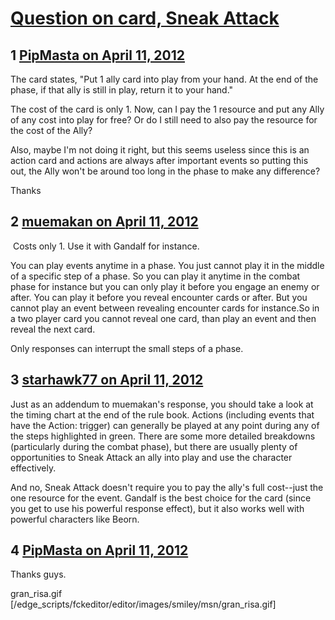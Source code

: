 # [Question on card, Sneak Attack](https://community.fantasyflightgames.com/topic/62965-question-on-card-sneak-attack/)

## 1 [PipMasta on April 11, 2012](https://community.fantasyflightgames.com/topic/62965-question-on-card-sneak-attack/?do=findComment&comment=616120)

The card states, "Put 1 ally card into play from your hand. At the end of the phase, if that ally is still in play, return it to your hand."

The cost of the card is only 1. Now, can I pay the 1 resource and put any Ally of any cost into play for free? Or do I still need to also pay the resource for the cost of the Ally?

Also, maybe I'm not doing it right, but this seems useless since this is an action card and actions are always after important events so putting this out, the Ally won't be around too long in the phase to make any difference?

Thanks

## 2 [muemakan on April 11, 2012](https://community.fantasyflightgames.com/topic/62965-question-on-card-sneak-attack/?do=findComment&comment=616131)

 Costs only 1. Use it with Gandalf for instance.

You can play events anytime in a phase. You just cannot play it in the middle of a specific step of a phase. So you can play it anytime in the combat phase for instance but you can only play it before you engage an enemy or after. You can play it before you reveal encounter cards or after. But you cannot play an event between revealing encounter cards for instance.So in a two player card you cannot reveal one card, than play an event and then reveal the next card.

Only responses can interrupt the small steps of a phase.

## 3 [starhawk77 on April 11, 2012](https://community.fantasyflightgames.com/topic/62965-question-on-card-sneak-attack/?do=findComment&comment=616144)

Just as an addendum to muemakan's response, you should take a look at the timing chart at the end of the rule book. Actions (including events that have the Action: trigger) can generally be played at any point during any of the steps highlighted in green. There are some more detailed breakdowns (particularly during the combat phase), but there are usually plenty of opportunities to Sneak Attack an ally into play and use the character effectively. 

And no, Sneak Attack doesn't require you to pay the ally's full cost--just the one resource for the event. Gandalf is the best choice for the card (since you get to use his powerful response effect), but it also works well with powerful characters like Beorn. 

## 4 [PipMasta on April 11, 2012](https://community.fantasyflightgames.com/topic/62965-question-on-card-sneak-attack/?do=findComment&comment=616349)

Thanks guys.

gran_risa.gif [/edge_scripts/fckeditor/editor/images/smiley/msn/gran_risa.gif]

